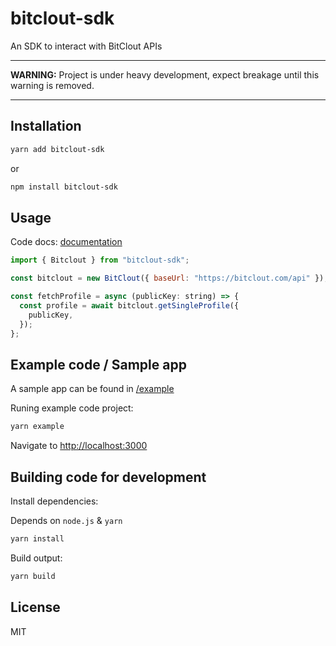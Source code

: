 # bitclout-sdk

An SDK to interact with BitClout APIs

---

**WARNING:** Project is under heavy development, expect breakage until this warning is removed.

---

## Installation

```sh
yarn add bitclout-sdk
```

or

```sh
npm install bitclout-sdk
```

## Usage

Code docs: [documentation](https://bitclouthunt.github.io/bitclout-sdk/)

```js
import { Bitclout } from "bitclout-sdk";

const bitclout = new BitClout({ baseUrl: "https://bitclout.com/api" });

const fetchProfile = async (publicKey: string) => {
  const profile = await bitclout.getSingleProfile({
    publicKey,
  });
};
```

## Example code / Sample app

A sample app can be found in [/example](/example)

Runing example code project:

```sh
yarn example
```

Navigate to [http://localhost:3000](http://localhost:3000)

## Building code for development

Install dependencies:

Depends on `node.js` & `yarn`

```sh
yarn install
```

Build output:

```bash
yarn build
```

## License

MIT
